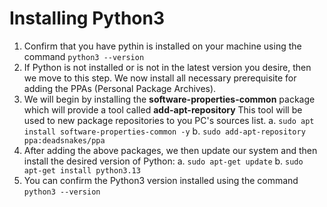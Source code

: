 # Installing Python3 
1. Confirm that you have pythin is installed on your machine using the command `python3 --version`
2. If Python is not installed or is not in the latest version you desire, then we move to this step. We now install all necessary prerequisite for adding the PPAs (Personal Package Archives).
3. We will begin by installing the **software-properties-common** package which will provide a tool called **add-apt-repository** This tool will be used to new package repositories to you PC's sources list. 
    a. `sudo apt install software-properties-common -y`
    b. `sudo add-apt-repository ppa:deadsnakes/ppa`
4. After adding the above packages, we then update our system and then install the desired version of Python:
    a. `sudo apt-get update`
    b. `sudo apt-get install python3.13`
 5. You can confirm the Python3 version installed using the command `python3 --version`
 